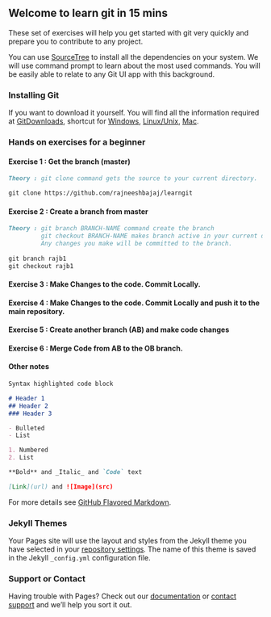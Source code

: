 ## Welcome to learn git in 15 mins

These set of exercises will help you get started with git very quickly and prepare you to contribute to any project.

You can use [SourceTree](https://www.sourcetreeapp.com/) to install all the dependencies on your system.
We will use command prompt to learn about the most used commands. 
You will be easily able to relate to any Git UI app with this background.

### Installing Git

If you want to download it yourself. You will find all the information required at [GitDownloads](https://git-scm.com/downloads),
shortcut for [Windows](https://git-scm.com/download/win), [Linux/Unix](https://git-scm.com/download/linux), [Mac](https://git-scm.com/download/mac).

### Hands on exercises for a beginner
#### Exercise 1 : Get the branch (master) 
```markdown
Theory : git clone command gets the source to your current directory.

git clone https://github.com/rajneeshbajaj/learngit
```
#### Exercise 2 : Create a branch from master
```markdown
Theory : git branch BRANCH-NAME command create the branch
         git checkout BRANCH-NAME makes branch active in your current directory.
         Any changes you make will be committed to the branch.
         
git branch rajb1
git checkout rajb1
```
#### Exercise 3 : Make Changes to the code. Commit Locally.
#### Exercise 4 : Make Changes to the code. Commit Locally and push it to the main repository.
#### Exercise 5 : Create another branch (AB) and make code changes
#### Exercise 6 : Merge Code from AB to the OB branch.

#### Other notes

```markdown
Syntax highlighted code block

# Header 1
## Header 2
### Header 3

- Bulleted
- List

1. Numbered
2. List

**Bold** and _Italic_ and `Code` text

[Link](url) and ![Image](src)
```

For more details see [GitHub Flavored Markdown](https://guides.github.com/features/mastering-markdown/).

### Jekyll Themes

Your Pages site will use the layout and styles from the Jekyll theme you have selected in your [repository settings](https://github.com/rajneeshbajaj/learngit/settings). The name of this theme is saved in the Jekyll `_config.yml` configuration file.

### Support or Contact

Having trouble with Pages? Check out our [documentation](https://docs.github.com/categories/github-pages-basics/) or [contact support](https://github.com/contact) and we’ll help you sort it out.
